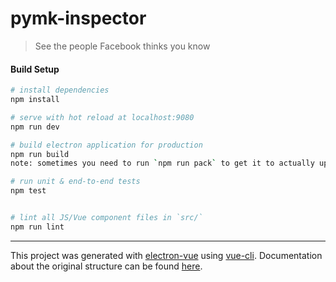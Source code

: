 # pymk-inspector

> See the people Facebook thinks you know

#### Build Setup

``` bash
# install dependencies
npm install

# serve with hot reload at localhost:9080
npm run dev

# build electron application for production
npm run build
note: sometimes you need to run `npm run pack` to get it to actually update the build

# run unit & end-to-end tests
npm test


# lint all JS/Vue component files in `src/`
npm run lint

```


---

This project was generated with [electron-vue](https://github.com/SimulatedGREG/electron-vue) using [vue-cli](https://github.com/vuejs/vue-cli). Documentation about the original structure can be found [here](https://simulatedgreg.gitbooks.io/electron-vue/content/index.html).
